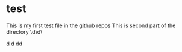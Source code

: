 # test

This is my first test file in the github repos
This is second part of the directory
\d\d\

d
d
dd


   
